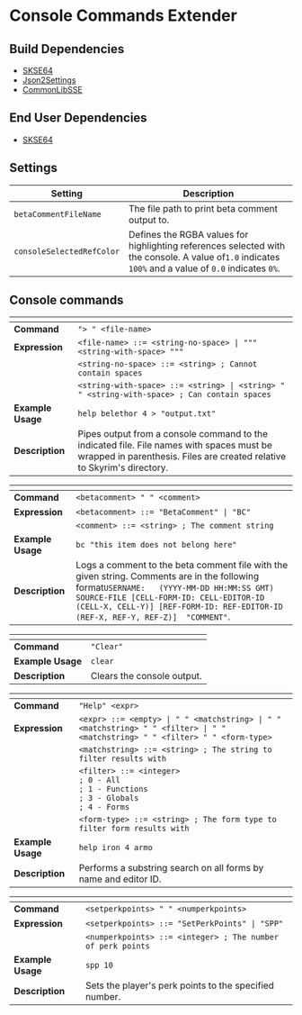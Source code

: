 # Console Commands Extender

## Build Dependencies

* [SKSE64](https://skse.silverlock.org/)
* [Json2Settings](https://github.com/Ryan-rsm-McKenzie/Json2Settings)
* [CommonLibSSE](https://github.com/Ryan-rsm-McKenzie/CommonLibSSE)

## End User Dependencies

* [SKSE64](https://skse.silverlock.org/)

## Settings

| Setting | Description |
| - | - |
| `betaCommentFileName` | The file path to print beta comment output to. |
| `consoleSelectedRefColor` | Defines the RGBA values for highlighting references selected with the console. A value of`1.0` indicates `100%` and a value of `0.0` indicates `0%`. |

## Console commands

<img width=120/> | <img width=120/>
| - | - |
| **Command** | `"> " <file-name>` |
| **Expression** | `<file-name> ::= <string-no-space> \| """ <string-with-space> """` |
| <img width=120/> | `<string-no-space> ::= <string> ; Cannot contain spaces` |
| <img width=120/> | `<string-with-space> ::= <string> \| <string> " " <string-with-space> ; Can contain spaces` |
| **Example Usage** | `help belethor 4 > "output.txt"` |
| **Description** | Pipes output from a console command to the indicated file. File names with spaces must be wrapped in parenthesis. Files are created relative to Skyrim's directory. |

<img width=120/> | <img width=120/>
| - | - |
| **Command** | `<betacomment> " " <comment>` |
| **Expression** | `<betacomment> ::= "BetaComment" \| "BC"` |
| <img width=120/> | `<comment> ::= <string> ; The comment string` |
| **Example Usage** | `bc "this item does not belong here"` |
| **Description** | Logs a comment to the beta comment file with the given string. Comments are in the following format`USERNAME:	(YYYY-MM-DD HH:MM:SS GMT)	SOURCE-FILE	[CELL-FORM-ID: CELL-EDITOR-ID (CELL-X, CELL-Y)]	[REF-FORM-ID: REF-EDITOR-ID (REF-X, REF-Y, REF-Z)]	"COMMENT"`. |

<img width=120/> | <img width=120/>
| - | - |
| **Command** | `"Clear"` |
| **Example Usage** | `clear` |
| **Description** | Clears the console output. |

<img width=120/> | <img width=120/>
| - | - |
| **Command** | `"Help" <expr>` |
| **Expression** | `<expr> ::= <empty> \| " " <matchstring> \| " " <matchstring> " " <filter> \| " " <matchstring> " " <filter> " " <form-type>` |
| <img width=120/> | `<matchstring> ::= <string> ; The string to filter results with` |
| <img width=120/> | `<filter> ::= <integer>`<br>`; 0 - All`<br>`; 1 - Functions`<br>`; 3 - Globals`<br>`; 4 - Forms` |
| <img width=120/> | `<form-type> ::= <string> ; The form type to filter form results with` |
| **Example Usage** | `help iron 4 armo` |
| **Description** | Performs a substring search on all forms by name and editor ID. |

<img width=120/> | <img width=120/>
| - | - |
| **Command** | `<setperkpoints> " " <numperkpoints>` |
| **Expression** | `<setperkpoints> ::= "SetPerkPoints" \| "SPP"` |
| <img width=120/> | `<numperkpoints> ::= <integer> ; The number of perk points` |
| **Example Usage** | `spp 10` |
| **Description** | Sets the player's perk points to the specified number. |

